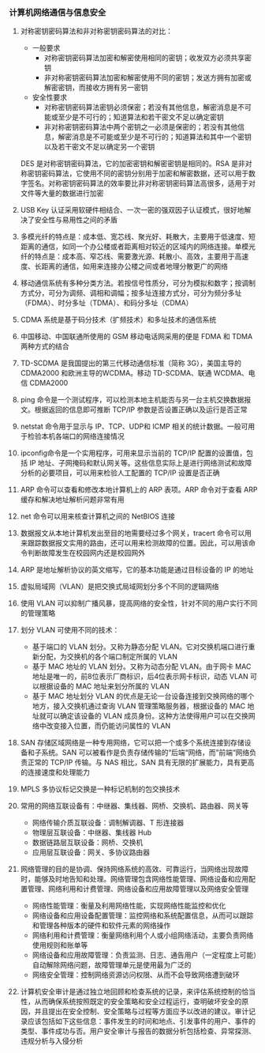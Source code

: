 ### 计算机网络通信与信息安全

1. 对称密钥密码算法和非对称密钥密码算法的对比：

   * 一般要求
     * 对称密钥密码算法加密和解密使用相同的密钥；收发双方必须共享密钥
     * 非对称密钥密码算法加密和解密使用不同的密钥；发送方拥有加密或解密密钥，而接收方拥有另一密钥
   * 安全性要求
     * 对称密钥密码算法密钥必须保密；若没有其他信息，解密消息是不可能或至少是不可行的；知道算法和若干密文不足以确定密钥
     * 非对称密钥密码算法中两个密钥之一必须是保密的；若没有其他信息，解密消息是不可能或至少是不可行的；知道算法和其中一个密钥以及若干密文不足以确定另一个密钥

   DES 是对称密钥密码算法，它的加密密钥和解密密钥是相同的。RSA 是非对称密钥密码算法，它使用不同的密钥分别用于加密和解密数据，还可以用于数字签名。对称密钥密码算法的效率要比非对称密钥密码算法高很多，适用于对文件等大量的数据进行加密

2. USB Key 认证采用软硬件相结合、一次一密的强双因子认证模式，很好地解决了安全性与易用性之间的矛盾

3. 多模光纤的特点是：成本低、宽芯线、聚光好、耗散大，主要用于低速度、短距离的通信，如同一个办公楼或者距离相对较近的区域内的网络连接。单模光纤的特点是：成本高、窄芯线、需要激光源、耗散小、高效，主要用于高速度、长距离的通信，如用来连接办公楼之间或者地理分散更广的网络

4. 移动通信系统有多种分类方法。若按信号性质分，可分为模拟和数字；按调制方式分，可分为调频、调相和调幅；按多址连接方式分，可分为频分多址（FDMA）、时分多址（TDMA）、和码分多址（CDMA）

5. CDMA 系统是基于码分技术（扩频技术）和多址技术的通信系统

6. 中国移动、中国联通所使用的 GSM 移动电话网采用的便是 FDMA 和 TDMA 两种方式的结合

7. TD-SCDMA 是我国提出的第三代移动通信标准（简称 3G），美国主导的 CDMA2000 和欧洲主导的WCDMA。移动 TD-SCDMA、联通 WCDMA、电信 CDMA2000

8. ping 命令是一个测试程序，可以检测本地主机能否与另一台主机交换数据报文。根据返回的信息即可推断 TCP/IP 参数是否设置正确以及运行是否正常

9. netstat 命令用于显示与 IP、TCP、UDP和 ICMP 相关的统计数据。一般可用于检验本机各端口的网络连接情况

10. ipconfig命令是一个实用程序，可用来显示当前的 TCP/IP 配置的设置值，包括 IP 地址、子网掩码和默认网关等。这些信息实际上是进行网络测试和故障分析的必要项目，可以用来检验人工配置的 TCP/IP 设置是否正确

11. ARP 命令可以查看和修改本地计算机上的 ARP 表项。ARP 命令对于查看 ARP 缓存和解决地址解析问题非常有用

12. net 命令可以用来核查计算机之间的 NetBIOS 连接

13.  数据报文从本地计算机发出至目的地需要经过多个网关，tracert 命令可以用来跟踪数据报文实用的路由，还可以用来检测故障的位置。因此，可以用该命令判断故障发生在校园网内还是校园网外

14. ARP 是地址解析协议的英文缩写，它的基本功能是通过目标设备的 IP 的地址

15. 虚拟局域网（VLAN）是把交换式局域网划分多个不同的逻辑网络

16. 使用 VLAN 可以抑制广播风暴，提高网络的安全性，针对不同的用户实行不同的管理策略

17. 划分 VLAN 可使用不同的技术：

    * 基于端口的 VLAN 划分。又称为静态分配 VLAN。它对交换机端口进行重新分配，为交换机的各个端口制定所属的 VLAN
    * 基于 MAC 地址的 VLAN 划分。又称为动态分配 VLAN。由于网卡 MAC 地址是唯一的，前8位表示厂商标识，后4位表示网卡标识，动态 VLAN 可以根据设备的 MAC 地址来划分所属的 VLAN
    * 基于 MAC 地址划分 VLAN 的优点是无论一台设备连接到交换网络的哪个地方，接入交换机通过查询 VLAN 管理策略服务器，根据设备的 MAC 地址就可以确定该设备的 VLAN 成员身份。这种方法使得用户可以在交换网络中改变接入位置，而仍能访问属性的 VLAN

18. SAN 存储区域网络是一种专用网络，它可以把一个或多个系统连接到存储设备和子系统。SAN 可以被看作是负责存储传输的“后端“网络，而”前端“网络负责正常的 TCP/IP 传输。与 NAS 相比，SAN 具有无限的扩展能力，具有更高的连接速度和处理能力

19. MPLS 多协议标记交换是一种标记机制的包交换技术

20. 常用的网络互联设备有：中继器、集线器、网桥、交换机、路由器、网关等

    * 网络传输介质互联设备：调制解调器、T 形连接器
    * 物理层互联设备：中继器、集线器 Hub
    * 数据链路层互联设备：网桥、交换机
    * 应用层互联设备：网关、多协议路由器

21. 网络管理的目的是协调、保持网络系统的高效、可靠运行，当网络出现故障时，能够及时地告知和处理。网络管理包含网络性能管理、网络设备和应用配置管理、网络利用和计费管理、网络设备和应用故障管理以及网络安全管理

    * 网络性能管理：衡量及利用网络性能，实现网络性能监控和优化
    * 网络设备和应用设备配置管理：监控网络和系统配置信息，从而可以跟踪和管理各种版本的硬件和软件元素的网络操作
    * 网络利用和计费管理：衡量网络利用个人或小组网络活动，主要负责网络使用规则和账单等
    * 网络设备和应用故障管理：负责监测、日志、通告用户（一定程度上可能）自动解除网络问题，故障管理单元是使用最为广泛的
    * 网络安全管理：控制网络资源访问权限、从而不会导致网络遭到破环

22. 计算机安全审计是通过独立地回顾和检查系统的记录，来评估系统控制的恰当性，从而确保系统按照既定的安全策略和安全过程运行，查明破坏安全的原因，并且提出在安全控制、安全策略与过程等方面应予以改进的建议。审计记录应该包括如下这些信息：事件发生的时间和地点、引发事件的用户、事件的类型、事件成功与否。用户安全审计与报告的数据分析包括检查、异常探测、违规分析与入侵分析

